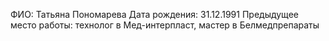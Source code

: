 ФИО: Татьяна Пономарева
Дата рождения: 31.12.1991
Предыдущее место работы: технолог в Мед-интерпласт, мастер в Белмедпрепараты
